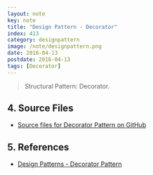 ```yaml
---
layout: note
key: note
title: "Design Pattern - Decorator"
index: 413
category: designpattern
image: /note/designpattern.png
date: 2016-04-13
postdate: 2016-04-13
tags: [Decorator]
---
```


> Structural Pattern: Decorator.

## 4. Source Files
* [Source files for Decorator Pattern on GitHub](https://github.com/jojozhuang/design-patterns-java/tree/master/design-pattern-decorator)

## 5. References
* [Design Patterns - Decorator Pattern](https://www.tutorialspoint.com/design_pattern/decorator_pattern.htm)
